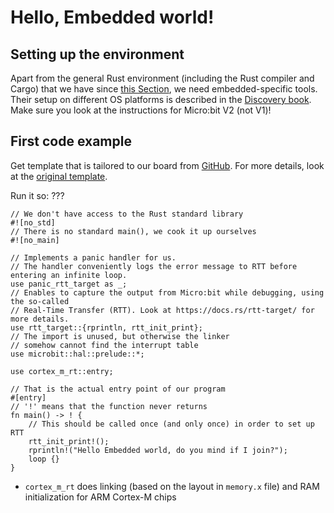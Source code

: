 # Hello, Embedded world!

## Setting up the environment
Apart from the general Rust environment (including the Rust compiler and Cargo) that we have since [this Section](./setting_up.md), we need embedded-specific tools. Their setup on different OS platforms is described in the [Discovery book](https://docs.rust-embedded.org/discovery/microbit/03-setup/index.html). Make sure you look at the instructions for Micro:bit V2 (not V1)!

## First code example
Get template that is tailored to our board from [GitHub](https://github.com/tyomaiva/first-rust-course/blob/master/microbit_template). For more details, look at the [original template](https://github.com/rust-embedded/cortex-m-quickstart).

Run it so: ???

```rust,noplayground
// We don't have access to the Rust standard library
#![no_std]
// There is no standard main(), we cook it up ourselves
#![no_main]

// Implements a panic handler for us.
// The handler conveniently logs the error message to RTT before entering an infinite loop.
use panic_rtt_target as _;
// Enables to capture the output from Micro:bit while debugging, using the so-called
// Real-Time Transfer (RTT). Look at https://docs.rs/rtt-target/ for more details.
use rtt_target::{rprintln, rtt_init_print};
// The import is unused, but otherwise the linker
// somehow cannot find the interrupt table
use microbit::hal::prelude::*;

use cortex_m_rt::entry;

// That is the actual entry point of our program
#[entry]
// '!' means that the function never returns
fn main() -> ! {
    // This should be called once (and only once) in order to set up RTT
    rtt_init_print!();
    rprintln!("Hello Embedded world, do you mind if I join?");
    loop {}
}
```
+ `cortex_m_rt` does linking (based on the layout in `memory.x` file) and RAM initialization for ARM Cortex-M chips
